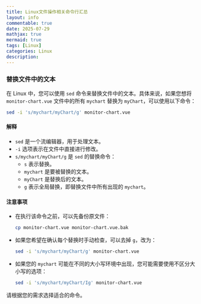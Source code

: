 ```yaml
---
title: Linux文件操作相关命令行汇总
layout: info
commentable: true
date: 2025-07-29
mathjax: true
mermaid: true
tags: [Linux]
categories: Linux
description: 
---
```


### 替换文件中的文本

在 Linux 中，您可以使用 `sed` 命令来替换文件中的文本。具体来说，如果您想将 `monitor-chart.vue` 文件中的所有 `mychart` 替换为 `myChart`，可以使用以下命令：

```bash
sed -i 's/mychart/myChart/g' monitor-chart.vue
```

<!--more-->

#### 解释

- `sed` 是一个流编辑器，用于处理文本。
- `-i` 选项表示在文件中直接进行修改。
- `s/mychart/myChart/g` 是 `sed` 的替换命令：
  - `s` 表示替换。
  - `mychart` 是要被替换的文本。
  - `myChart` 是替换后的文本。
  - `g` 表示全局替换，即替换文件中所有出现的 `mychart`。

#### 注意事项
- 在执行该命令之前，可以先备份原文件：
  
  ```bash
  cp monitor-chart.vue monitor-chart.vue.bak
  ```

- 如果您希望在确认每个替换时手动检查，可以去掉 `g`，改为：

  ```bash
  sed -i 's/mychart/myChart/g' monitor-chart.vue
  ```

- 如果您的 `mychart` 可能在不同的大小写环境中出现，您可能需要使用不区分大小写的选项：

  ```bash
  sed -i 's/mychart/myChart/Ig' monitor-chart.vue
  ```

请根据您的需求选择适合的命令。
